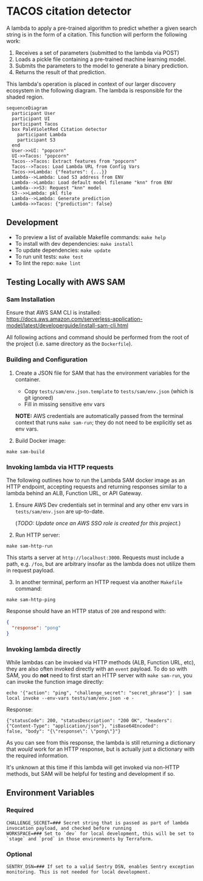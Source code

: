 # TACOS citation detector

A lambda to apply a pre-trained algorithm to predict whether a given search string is in the form of a citation. This
function will perform the following work:

1. Receives a set of parameters (submitted to the lambda via POST)
2. Loads a pickle file containing a pre-trained machine learning model.
3. Submits the parameters to the model to generate a binary prediction.
4. Returns the result of that prediction.

This lambda's operation is placed in context of our larger discovery ecosystem in the following diagram. The lambda is
responsible for the shaded region.

```mermaid
sequenceDiagram
  participant User
  participant UI
  participant Tacos
  box PaleVioletRed Citation detector
    participant Lambda
    participant S3
  end
  User->>UI: "popcorn"
  UI->>Tacos: "popcorn"
  Tacos-->Tacos: Extract features from "popcorn"
  Tacos-->Tacos: Load Lambda URL from Config Vars
  Tacos->>Lambda: {"features": {...}}
  Lambda-->Lambda: Load S3 address from ENV
  Lambda-->Lambda: Load default model filename "knn" from ENV
  Lambda-->>S3: Request "knn" model
  S3-->>Lambda: pkl file
  Lambda-->Lambda: Generate prediction
  Lambda->>Tacos: {"prediction": false}
```

## Development

- To preview a list of available Makefile commands: `make help`
- To install with dev dependencies: `make install`
- To update dependencies: `make update`
- To run unit tests: `make test`
- To lint the repo: `make lint`

## Testing Locally with AWS SAM

### Sam Installation

Ensure that AWS SAM CLI is installed: https://docs.aws.amazon.com/serverless-application-model/latest/developerguide/install-sam-cli.html

All following actions and command should be performed from the root of the project (i.e. same directory as the
`Dockerfile`).

### Building and Configuration

1. Create a JSON file for SAM that has the environment variables for the container.

   - Copy `tests/sam/env.json.template` to `tests/sam/env.json` (which is git ignored)
   - Fill in missing sensitive env vars

   **NOTE:** AWS credentials are automatically passed from the terminal context that runs `make sam-run`; they do not
   need to be explicitly set as env vars.

2. Build Docker image:

```shell
make sam-build
```

### Invoking lambda via HTTP requests

The following outlines how to run the Lambda SAM docker image as an HTTP endpoint, accepting requests and returning
responses similar to a lambda behind an ALB, Function URL, or API Gateway.

1. Ensure AWS Dev credentials set in terminal and any other env vars in `tests/sam/env.json` are up-to-date.

   (_TODO: Update once an AWS SSO role is created for this project._)

2. Run HTTP server:

```shell
make sam-http-run
```

This starts a server at `http://localhost:3000`. Requests must include a path, e.g. `/foo`, but are arbitrary insofar as
the lambda does not utilize them in request payload.

3. In another terminal, perform an HTTP request via another `Makefile` command:

```shell
make sam-http-ping
```

Response should have an HTTP status of `200` and respond with:

```json
{
  "response": "pong"
}
```

### Invoking lambda directly

While lambdas can be invoked via HTTP methods (ALB, Function URL, etc), they are also often invoked directly with an
`event` payload. To do so with SAM, you do **not** need to first start an HTTP server with `make sam-run`, you can
invoke the function image directly:

```shell
echo '{"action": "ping", "challenge_secret": "secret_phrase"}' | sam local invoke --env-vars tests/sam/env.json -e -
```

Response:

```text
{"statusCode": 200, "statusDescription": "200 OK", "headers": {"Content-Type": "application/json"}, "isBase64Encoded":
false, "body": "{\"response\": \"pong\"}"}
```

As you can see from this response, the lambda is still returning a dictionary that _would_ work for an HTTP response,
but is actually just a dictionary with the required information.

It's unknown at this time if this lambda will get invoked via non-HTTP methods, but SAM will be helpful for testing and
development if so.

## Environment Variables

### Required

```shell
CHALLENGE_SECRET=### Secret string that is passed as part of lambda invocation payload, and checked before running
WORKSPACE=### Set to `dev` for local development, this will be set to `stage` and `prod` in those environments by Terraform.
```

### Optional

```shell
SENTRY_DSN=### If set to a valid Sentry DSN, enables Sentry exception monitoring. This is not needed for local development.
```
